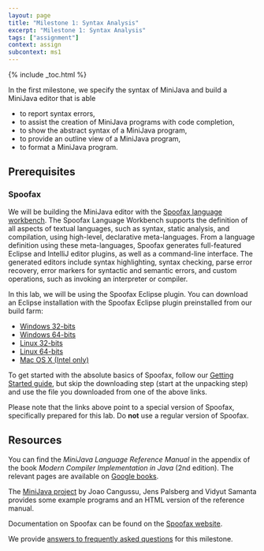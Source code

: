 ```yaml
---
layout: page
title: "Milestone 1: Syntax Analysis"
excerpt: "Milestone 1: Syntax Analysis"
tags: ["assignment"]
context: assign
subcontext: ms1
---
```


{% include _toc.html %}

In the first milestone, we specify the syntax of MiniJava and build a MiniJava editor that is able

* to report syntax errors,
* to assist the creation of MiniJava programs with code completion,
* to show the abstract syntax of a MiniJava program,
* to provide an outline view of a MiniJava program,
* to format a MiniJava program.

## Prerequisites

### Spoofax

We will be building the MiniJava editor with the [Spoofax language workbench](http://spoofax.org).
The Spoofax Language Workbench supports the definition of all aspects of textual languages, such as syntax, static analysis, and compilation, using high-level, declarative meta-languages.
From a language definition using these meta-languages, Spoofax generates full-featured Eclipse and IntelliJ editor plugins, as well as a command-line interface.
The generated editors include syntax highlighting, syntax checking, parse error recovery, error markers for syntactic and semantic errors, and custom operations, such as invoking an interpreter or compiler.

In this lab, we will be using the Spoofax Eclipse plugin.
You can download an Eclipse installation with the Spoofax Eclipse plugin preinstalled from our build farm:

* [Windows 32-bits](http://buildfarm.metaborg.org/job/spoofax-in4303/lastSuccessfulBuild/artifact/dist/eclipse/spoofax-win32-x86-jre.zip)
* [Windows 64-bits](http://buildfarm.metaborg.org/job/spoofax-in4303/lastSuccessfulBuild/artifact/dist/eclipse/spoofax-win32-x86_64-jre.zip)
* [Linux 32-bits](http://buildfarm.metaborg.org/job/spoofax-in4303/lastSuccessfulBuild/artifact/dist/eclipse/spoofax-linux-x86-jre.tar.gz)
* [Linux 64-bits](http://buildfarm.metaborg.org/job/spoofax-in4303/lastSuccessfulBuild/artifact/dist/eclipse/spoofax-linux-x86_64-jre.tar.gz)
* [Mac OS X (Intel only)](http://buildfarm.metaborg.org/job/spoofax-in4303/lastSuccessfulBuild/artifact/dist/eclipse/spoofax-macosx-x86_64-jre.tar.gz)

To get started with the absolute basics of Spoofax, follow our [Getting Started guide](http://spoofax.org/en/latest/source/langdev/start.html), but skip the downloading step (start at the unpacking step) and use the file you downloaded from one of the above links.

Please note that the links above point to a special version of Spoofax, specifically prepared for this lab.
Do **not** use a regular version of Spoofax.

## Resources

You can find the *MiniJava Language Reference Manual* in the appendix of the book *Modern Compiler Implementation in Java* (2nd edition).
The relevant pages are available on [Google books](http://books.google.com/books?id=JNs6fWkJZbAC&pg=PA484).

The [MiniJava project](http://www.cambridge.org/us/features/052182060X/) by Joao Cangussu, Jens Palsberg and Vidyut Samanta provides some example programs and an HTML version of the reference manual.

Documentation on Spoofax can be found on the [Spoofax website](http://spoofax.org).

We provide [answers to frequently asked questions](faq) for this milestone.
